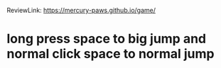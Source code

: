 ReviewLink: https://mercury-paws.github.io/game/

# long press space to big jump and normal click space to normal jump 
